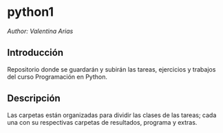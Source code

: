 # python1
 _Author: Valentina Arias_
## Introducción 
 Repositorio donde se guardarán y subirán las tareas, ejercicios y trabajos del curso Programación en Python.
## Descripción
 Las carpetas están organizadas para dividir las clases de las tareas; cada una con su respectivas carpetas de resultados, programa y extras.
